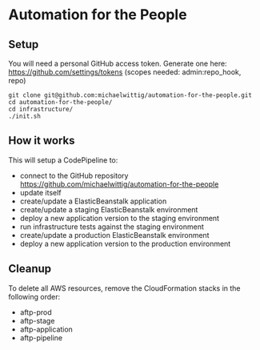 # Automation for the People

## Setup

You will need a personal GitHub access token. Generate one here: https://github.com/settings/tokens (scopes needed: admin:repo_hook, repo)

```
git clone git@github.com:michaelwittig/automation-for-the-people.git
cd automation-for-the-people/
cd infrastructure/
./init.sh
```

## How it works

This will setup a CodePipeline to:

* connect to the GitHub repository https://github.com/michaelwittig/automation-for-the-people
* update itself
* create/update a ElasticBeanstalk application
* create/update a staging ElasticBeanstalk environment
* deploy a new application version to the staging environment
* run infrastructure tests against the staging environment
* create/update a production ElasticBeanstalk environment
* deploy a new application version to the production environment

## Cleanup

To delete all AWS resources, remove the CloudFormation stacks in the following order:

* aftp-prod
* aftp-stage
* aftp-application
* aftp-pipeline
